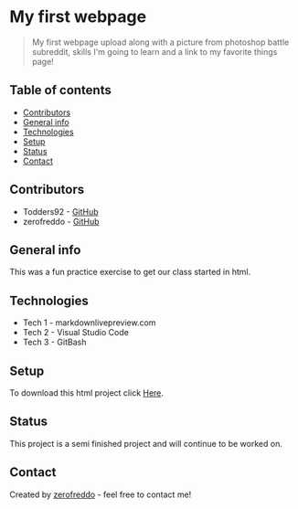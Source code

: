 # My first webpage
> My first webpage upload along with a picture from photoshop battle subreddit, skills I'm going to learn and a link to my favorite things page!

## Table of contents
* [Contributors](#contributors)
* [General info](#general-info)
* [Technologies](#technologies)
* [Setup](#setup)
* [Status](#status)
* [Contact](#contact)

## Contributors
* Todders92 - [GitHub](https://github.com/Todders92)
* zerofreddo - [GitHub](https://github.com/zerofreddo)

## General info
This was a fun practice exercise to get our class started in html.

## Technologies
* Tech 1 - markdownlivepreview.com
* Tech 2 - Visual Studio Code
* Tech 3 - GitBash

## Setup
To download this html project click [Here](https://github.com/zerofreddo/my-first-webpage).

## Status
This project is a semi finished project and will continue to be worked on.

## Contact
Created by [zerofreddo](https://github.com/zerofreddo) - feel free to contact me!
